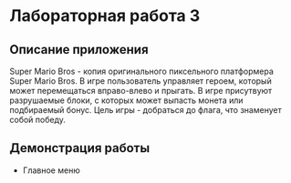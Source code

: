 # Лабораторная работа 3

## Описание приложения

Super Mario Bros - копия оригинального пиксельного платформера Super Mario Bros. В игре пользователь управляет героем, который может перемещаться вправо-влево и прыгать. В игре присутвуют разрушаемые блоки, с которых может выпасть монета или подбираемый бонус. Цель игры - добраться до флага, что знаменует собой победу.

## Демонстрация работы

- Главное меню
